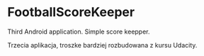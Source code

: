 # FootballScoreKeeper
Third Android application. Simple score keepper.

Trzecia aplikacja, troszke bardziej rozbudowana z kursu Udacity.
